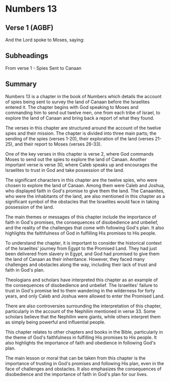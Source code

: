 # Numbers 13

## Verse 1 (AGBF)

And the Lord spoke to Moses, saying:

## Subheadings

From verse 1 - Spies Sent to Canaan

## Summary

Numbers 13 is a chapter in the book of Numbers which details the account of spies being sent to survey the land of Canaan before the Israelites entered it. The chapter begins with God speaking to Moses and commanding him to send out twelve men, one from each tribe of Israel, to explore the land of Canaan and bring back a report of what they found.

The verses in this chapter are structured around the account of the twelve spies and their mission. The chapter is divided into three main parts; the sending of the spies (verses 1-20), their exploration of the land (verses 21-25), and their report to Moses (verses 26-33).

One of the key verses in this chapter is verse 2, where God commands Moses to send out the spies to explore the land of Canaan. Another important verse is verse 30, where Caleb speaks up and encourages the Israelites to trust in God and take possession of the land.

The significant characters in this chapter are the twelve spies, who were chosen to explore the land of Canaan. Among them were Caleb and Joshua, who displayed faith in God's promise to give them the land. The Canaanites, who were the inhabitants of the land, are also mentioned in this chapter as a significant symbol of the obstacles that the Israelites would face in taking possession of the land.

The main themes or messages of this chapter include the importance of faith in God's promises, the consequences of disobedience and unbelief, and the reality of the challenges that come with following God's plan. It also highlights the faithfulness of God in fulfilling His promises to His people.

To understand the chapter, it is important to consider the historical context of the Israelites' journey from Egypt to the Promised Land. They had just been delivered from slavery in Egypt, and God had promised to give them the land of Canaan as their inheritance. However, they faced many challenges and obstacles along the way, including their lack of trust and faith in God's plan.

Theologians and scholars have interpreted this chapter as an example of the consequences of disobedience and unbelief. The Israelites' failure to trust in God's promise led to them wandering in the wilderness for forty years, and only Caleb and Joshua were allowed to enter the Promised Land.

There are also controversies surrounding the interpretation of this chapter, particularly in the account of the Nephilim mentioned in verse 33. Some scholars believe that the Nephilim were giants, while others interpret them as simply being powerful and influential people.

This chapter relates to other chapters and books in the Bible, particularly in the theme of God's faithfulness in fulfilling His promises to His people. It also highlights the importance of faith and obedience in following God's plan.

The main lesson or moral that can be taken from this chapter is the importance of trusting in God's promises and following His plan, even in the face of challenges and obstacles. It also emphasizes the consequences of disobedience and the importance of faith in God's plan for our lives.